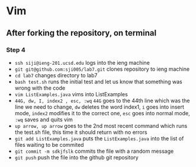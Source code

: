 # Vim
## After forking the repository, on terminal
### Step 4 
- `ssh siji@ieng-201.ucsd.edu` logs into the ieng machine
- `git git@github.com:sji005/lab7.git` clones repository to ieng machine
- `cd lab7` changes directory to lab7
- `bash test.sh` runs the initial test and let us know that something was wrong with the code
- `vim ListExamples.java` vims into ListExamples
- `44G, dw, I, index2 , esc, :wq` `44G` goes to the 44th line which was the line we need to change, `dw` deletes the word index1, `i` goes into insert mode, `index2` modifies it to the correct one, `esc` goes into normal mode, `:wq` saves and quits vim
- `up arrow, up arrow` goes to the 2nd most recent command which runs the test.sh file, this time it should return with no errors
- `git add ListExamples.java` puts the `ListExamples.java` into the list of files waiting to be commited
- `git commit -m sdkjfslk` commits the file with a random message
- `git push` push the file into the github git repository

